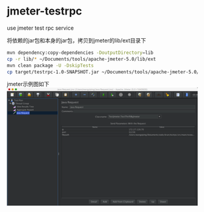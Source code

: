 # jmeter-testrpc
use jmeter test rpc service


将依赖的jar包和本身的jar包，拷贝到jmeter的lib/ext目录下
```bash
mvn dependency:copy-dependencies -DoutputDirectory=lib  
cp -r lib/* ~/Documents/tools/apache-jmeter-5.0/lib/ext      
mvn clean package -U -DskipTests 
cp target/testrpc-1.0-SNAPSHOT.jar ~/Documents/tools/apache-jmeter-5.0/lib/ext
```

jmeter示例图如下
![java_request](src/main/resources/jmeter_java_request.png)
